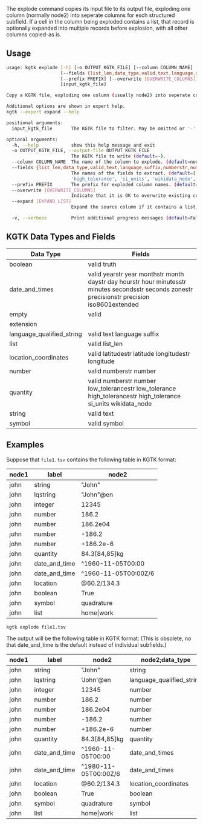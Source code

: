 The explode command copies its input file to its output file, exploding one
column (normally node2) into seperate columns for esch structured subfield. If
a cell in the column being exploded contains a list, that record is optionally
expanded into multiple records before explosion, with all other columns
copied-as is.

## Usage

```bash
usage: kgtk explode [-h] [-o OUTPUT_KGTK_FILE] [--column COLUMN_NAME]
                    [--fields {list_len,data_type,valid,text,language,suffix,numberstr,number,low_tolerancestr,low_tolerance,high_tolerancestr,high_tolerance,si_units,wikidata_node,latitudestr,latitude,longitudestr,longitude,date,time,date_and_time,yearstr,year,monthstr,month,daystr,day,hourstr,hour,minutesstr,minutes,secondsstr,seconds,zonestr,precisionstr,precision,iso8601extended,truth,symbol} [{list_len,data_type,valid,text,language,suffix,numberstr,number,low_tolerancestr,low_tolerance,high_tolerancestr,high_tolerance,si_units,wikidata_node,latitudestr,latitude,longitudestr,longitude,date,time,date_and_time,yearstr,year,monthstr,month,daystr,day,hourstr,hour,minutesstr,minutes,secondsstr,seconds,zonestr,precisionstr,precision,iso8601extended,truth,symbol} ...]]
                    [--prefix PREFIX] [--overwrite [OVERWRITE_COLUMNS]] [--expand [EXPAND_LIST]] [-v]
                    [input_kgtk_file]

Copy a KGTK file, exploding one column (usually node2) into seperate columns for each subfield. If a cell in the column being exploded contains a list, that record is optionally expanded into multiple records before explosion, with all other columns copied-as is.

Additional options are shown in expert help.
kgtk --expert expand --help

positional arguments:
  input_kgtk_file       The KGTK file to filter. May be omitted or '-' for stdin (default=-).

optional arguments:
  -h, --help            show this help message and exit
  -o OUTPUT_KGTK_FILE, --output-file OUTPUT_KGTK_FILE
                        The KGTK file to write (default=-).
  --column COLUMN_NAME  The name of the column to explode. (default=node2).
  --fields {list_len,data_type,valid,text,language,suffix,numberstr,number,low_tolerancestr,low_tolerance,high_tolerancestr,high_tolerance,si_units,wikidata_node,latitudestr,latitude,longitudestr,longitude,date,time,date_and_time,yearstr,year,monthstr,month,daystr,day,hourstr,hour,minutesstr,minutes,secondsstr,seconds,zonestr,precisionstr,precision,iso8601extended,truth,symbol} [{list_len,data_type,valid,text,language,suffix,numberstr,number,low_tolerancestr,low_tolerance,high_tolerancestr,high_tolerance,si_units,wikidata_node,latitudestr,latitude,longitudestr,longitude,date,time,date_and_time,yearstr,year,monthstr,month,daystr,day,hourstr,hour,minutesstr,minutes,secondsstr,seconds,zonestr,precisionstr,precision,iso8601extended,truth,symbol} ...]
                        The names of the fields to extract. (default=['data_type', 'valid', 'list_len', 'text', 'language', 'suffix', 'number', 'low_tolerance',
                        'high_tolerance', 'si_units', 'wikidata_node', 'latitude', 'longitude', 'date_and_time', 'precision', 'truth', 'symbol']).
  --prefix PREFIX       The prefix for exploded column names. (default=node2;).
  --overwrite [OVERWRITE_COLUMNS]
                        Indicate that it is OK to overwrite existing columns. (default=False).
  --expand [EXPAND_LIST]
                        Expand the source column if it contains a list, else fail. (default=False).

  -v, --verbose         Print additional progress messages (default=False).
```

## KGTK Data Types and Fields

| Data Type                 | Fields                      |
| ------------------------- | --------------------------- |
| boolean                   | valid truth                 |
| date_and_times            | valid yearstr year monthstr month daystr day hourstr hour minutesstr minutes secondsstr seconds zonestr precisionstr precision iso8601extended |
| empty                     | valid                       |
| extension                 |                             |
| language_qualified_string | valid text language suffix  |
| list                      | valid list_len              |
| location_coordinates      | valid latitudestr latitude longitudestr longitude |
| number                    | valid numberstr number      |
| quantity                  | valid numberstr number low_tolerancestr low_tolerance high_tolerancestr high_tolerance si_units wikidata_node |
| string                    | valid text                  |
| symbol                    | valid symbol                |

## Examples

Suppose that `file1.tsv` contains the following table in KGTK format:

| node1 | label         | node2         |
| ----- | ------------- | ------------- |
| john  | string        | "John"        |
| john  | lqstring      | "John"@en     |
| john  | integer       | 12345         |
| john  | number        | 186.2         |
| john  | number        | 186.2e04      |
| john  | number        | -186.2        |
| john  | number        | +186.2e-6     |
| john  | quantity      | 84.3[84,85]kg |
| john  | date_and_time | ^1960-11-05T00:00 |
| john  | date_and_time | ^1960-11-05T00:00Z/6 |
| john  | location      | @60.2/134.3   |
| john  | boolean       | True          |
| john  | symbol        | quadrature    |
| john  | list          | home\|work    |


```bash
kgtk explode file1.tsv
```

The output will be the following table in KGTK format:
(This is obsolete, no that date_and_time is the default instead of individual subfields.)

| node1 | label | node2 | node2;data_type | node2;valid | node2;list_len | node2;text | node2;language | node2;suffix | node2;number | node2;low_tolerance | node2;high_tolerance | node2;si_units | node2;wikidata_node | node2;lat | node2;lon | node2;year | node2;month | node2;day | node2;hour | node2;minutes | node2;seconds | node2;zonestr | node2;precision | node2;iso8601extended | node2;truth | node2;symbol |
| ----- | ----- | ----- | --------------- | ----------- | -------------- | -------------- | ----------- | ----------- | ------------ | ------------------- | -------------------- | -------------- | ------------------- | --------- | --------- | ---------- | ----------- | --------- | ---------- | ------------- | ------------- | ------------- | --------------- | --------------------- | ----------- | ------------ |
| john | string | "John" | string | True | 0 | "John" |  |  |  |  |  |  |  |  |  |  |  |  |  |  |  |  |  |  |  |  |
| john | lqstring | 'John'@en | language_qualified_string | True | 0 | "John" | en |  |  |  |  |  |  |  |  |  |  |  |  |  |  |  |  |  |  |  |
| john | integer | 12345 | number | True | 0 |  |  |  | 12345 |  |  |  |  |  |  |  |  |  |  |  |  |  |  |  |  |  |
| john | number | 186.2 | number | True | 0 |  |  |  | 186.2 |  |  |  |  |  |  |  |  |  |  |  |  |  |  |  |  |  |
| john | number | 186.2e04 | number | True | 0 |  |  |  | 1862000.0 |  |  |  |  |  |  |  |  |  |  |  |  |  |  |  |  |  |
| john | number | -186.2 | number | True | 0 |  |  |  | -186.2 |  |  |  |  |  |  |  |  |  |  |  |  |  |  |  |  |  |
| john | number | +186.2e-6 | number | True | 0 |  |  |  | 0.0001862 |  |  |  |  |  |  |  |  |  |  |  |  |  |  |  |  |  |
| john | quantity | 84.3[84,85]kg | quantity | True | 0 |  |  |  | 84.3 | 84.0 | 85.0 | kg |  |  |  |  |  |  |  |  |  |  |  |  |  |  |
| john | date_and_time | ^1960-11-05T00:00 | date_and_times | True | 0 |  |  |  |  |  |  |  |  |  |  | 1960 | 11 | 5 | 0 | 0 |  |  |  | True |  |  |
| john | date_and_time | ^1980-11-05T00:00Z/6 | date_and_times | True | 0 |  |  |  |  |  |  |  |  |  |  | 1980 | 11 | 5 | 0 | 0 |  | "Z" | 6 | True |  |  |
| john | location | @60.2/134.3 | location_coordinates | True | 0 |  |  |  |  |  |  |  |  | 60.2 | 134.3 |  |  |  |  |  |  |  |  |  |  |  |
| john | boolean | True | boolean | True | 0 |  |  |  |  |  |  |  |  |  |  |  |  |  |  |  |  |  |  |  | True |  |
| john | symbol | quadrature | symbol | True | 0 |  |  |  |  |  |  |  |  |  |  |  |  |  |  |  |  |  |  |  |  | quadrature |
| john | list | home\|work | list | True | 2 |  |  |  |  |  |  |  |  |  |  |  |  |  |  |  |  |  |  |  |  |  |
